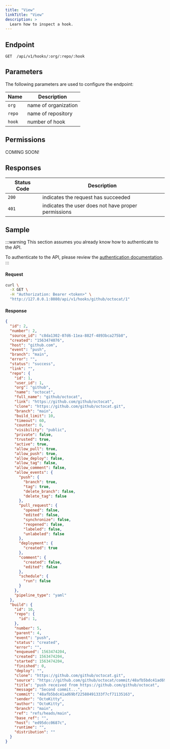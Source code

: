 ```yaml
---
title: "View"
linkTitle: "View"
description: >
  Learn how to inspect a hook.
---
```


## Endpoint

```
GET  /api/v1/hooks/:org/:repo/:hook
```

## Parameters

The following parameters are used to configure the endpoint:

| Name   | Description          |
| ------ | -------------------- |
| `org`  | name of organization |
| `repo` | name of repository   |
| `hook` | number of hook       |

## Permissions

COMING SOON!

## Responses

| Status Code | Description                                         |
| ----------- | --------------------------------------------------- |
| `200`       | indicates the request has succeeded                 |
| `401`       | indicates the user does not have proper permissions |

## Sample

:::warning
This section assumes you already know how to authenticate to the API.

To authenticate to the API, please review the [authentication documentation](/docs/reference/api/authentication.md).
:::

#### Request

```sh
curl \
  -X GET \
  -H "Authorization: Bearer <token>" \
  "http://127.0.0.1:8080/api/v1/hooks/github/octocat/1"
```

#### Response

```json
{
  "id": 2,
  "number": 2,
  "source_id": "c8da1302-07d6-11ea-882f-4893bca275b8",
  "created": "1563474076",
  "host": "github.com",
  "event": "push",
  "branch": "main",
  "error": "",
  "status": "success",
  "link": "",
  "repo": {
    "id": 1,
    "user_id": 1,
    "org": "github",
    "name": "octocat",
    "full_name": "github/octocat",
    "link": "https://github.com/github/octocat",
    "clone": "https://github.com/github/octocat.git",
    "branch": "main",
    "build_limit": 10,
    "timeout": 60,
    "counter": 0,
    "visibility": "public",
    "private": false,
    "trusted": true,
    "active": true,
    "allow_pull": true,
    "allow_push": true,
    "allow_deploy": false,
    "allow_tag": false,
    "allow_comment": false,
    "allow_events": {
      "push": {
        "branch": true,
        "tag": true,
        "delete_branch": false,
        "delete_tag": false
      },
      "pull_request": {
        "opened": false,
        "edited": false,
        "synchronize": false,
        "reopened": false,
        "labeled": false,
        "unlabeled": false
      },
      "deployment": {
        "created": true
      },
      "comment": {
        "created": false,
        "edited": false
      },
      "schedule": {
        "run": false
      }
    },
    "pipeline_type": "yaml"
  },
  "build": {
    "id": 10,
    "repo": {
      "id": 1,
    },
    "number": 5,
    "parent": 4,
    "event": "push",
    "status": "created",
    "error": "",
    "enqueued": 1563474204,
    "created": 1563474204,
    "started": 1563474204,
    "finished": 0,
    "deploy": "",
    "clone": "https://github.com/github/octocat.git",
    "source": "https://github.com/github/octocat/commit/48afb5bdc41ad69bf22588491333f7cf71135163",
    "title": "push received from https://github.com/github/octocat",
    "message": "Second commit...",
    "commit": "48afb5bdc41ad69bf22588491333f7cf71135163",
    "sender": "OctoKitty",
    "author": "OctoKitty",
    "branch": "main",
    "ref": "refs/heads/main",
    "base_ref": "",
    "host": "ed95dcc0687c",
    "runtime": "",
    "distribution": ""
  }
}
```
